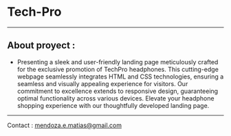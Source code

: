# Tech-Pro
----
## About proyect :

- Presenting a sleek and user-friendly landing page meticulously crafted for the exclusive promotion of TechPro headphones.
This cutting-edge webpage seamlessly integrates HTML and CSS technologies, ensuring a seamless and visually appealing experience for visitors. 
Our commitment to excellence extends to responsive design, guaranteeing optimal functionality across various devices. 
Elevate your headphone shopping experience with our thoughtfully developed landing page.

----
Contact : mendoza.e.matias@gmail.com






